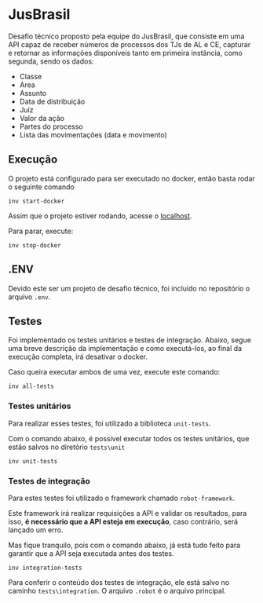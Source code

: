 # JusBrasil
Desafio técnico proposto pela equipe do JusBrasil, que consiste em uma API capaz de receber números de processos dos TJs de AL e CE, capturar e retornar as informações disponíveis tanto em primeira instância, como segunda, sendo os dados:
- Classe 
- Area 
- Assunto 
- Data de distribuição 
- Juíz 
- Valor da ação 
- Partes do processo 
- Lista das movimentações (data e movimento)

## Execução
O projeto está configurado para ser executado no docker, então basta rodar o seguinte comando
```shell
inv start-docker
```
Assim que o projeto estiver rodando, acesse o [localhost](http://127.0.0.1:8000).

Para parar, execute:
```shell
inv stop-docker
```

## .ENV
Devido este ser um projeto de desafio técnico, foi incluído no repositório o arquivo `.env`.

## Testes
Foi implementado os testes unitários e testes de integração.
Abaixo, segue uma breve descrição da implementação e como executá-los, ao final da execução completa, irá desativar o docker.

Caso queira executar ambos de uma vez, execute este comando:
```shell
inv all-tests
```
### Testes unitários
Para realizar esses testes, foi utilizado a biblioteca `unit-tests`.

Com o comando abaixo, é possível executar todos os testes unitários, que estão salvos no diretório `tests\unit`
```shell
inv unit-tests
```
  
### Testes de integração
Para estes testes foi utilizado o framework chamado `robot-framework`.

Este framework irá realizar requisições a API e validar os resultados, para isso, **é necessário que a API esteja em execução**, caso contrário, será lançado um erro.

Mas fique tranquilo, pois com o comando abaixo, já está tudo feito para garantir que a API seja executada antes dos testes.
```shell
inv integration-tests
```
  
Para conferir o conteúdo dos testes de integração, ele está salvo no caminho `tests\integration`.
O arquivo `.robot` é o arquivo principal.
